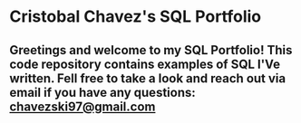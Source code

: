 # Cristobal Chavez's SQL Portfolio

## Greetings and welcome to my SQL Portfolio! This code repository contains examples of SQL I'Ve written. Fell free to take a look and reach out via email if you have any questions: chavezski97@gmail.com
